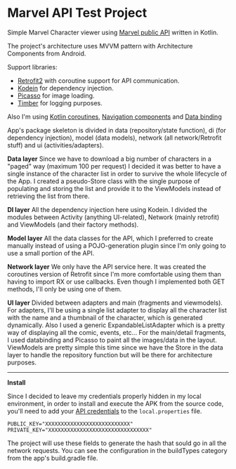 Marvel API Test Project
======

Simple Marvel Character viewer using [Marvel public API](https://developer.marvel.com/) written in Kotlin.

The project's architecture uses MVVM pattern with Architecture Components from Android.

Support libraries:
* [Retrofit2](https://square.github.io/retrofit/) with coroutine support for API communication.
* [Kodein](https://docs.kodein.org/kodein-di/7.1.0/index.html) for dependency injection.
* [Picasso](https://square.github.io/picasso/) for image loading.
* [Timber](https://github.com/JakeWharton/timber) for logging purposes.

Also I'm using [Kotlin coroutines](https://developer.android.com/kotlin/coroutines), [Navigation components](https://developer.android.com/guide/navigation) and [Data binding](https://developer.android.com/topic/libraries/data-binding)

App's package skeleton is divided in data (repository/state function), di (for dependency injection), model (data models), network (all network/Retrofit stuff) and ui (activities/adapters).

**Data layer**
Since we have to download a big number of characters in a "paged" way (maximum 100 per request) I decided it was better to have a single instance of the character list in order to survive the whole lifecycle of the App. 
I created a pseudo-Store class with the single purpose of populating and storing the list and provide it to the ViewModels instead of retrieving the list from there.

**DI layer**
All the dependency injection here using Kodein. I divided the modules between Activity (anything UI-related), Network (mainly retrofit) and ViewModels (and their factory methods).

**Model layer**
All the data classes for the API, which I preferred to create manually instead of using a POJO-generation plugin since I'm only going to use a small portion of the API.

**Network layer**
We only have the API service here. It was created the coroutines version of Retrofit since I'm more comfortable using them than having to import RX or use callbacks.
Even though I implemented both GET methods, I'll only be using one of them.

**UI layer**
Divided between adapters and main (fragments and viewmodels).
For adapters, I'll be using a single list adapter to display all the character list with the name and a thumbnail of the character, which is generated dynamically.
Also I used a generic ExpandableListAdapter which is a pretty way of displaying all the comic, events, etc... 
For the main/detail fragments, I used databinding and Picasso to paint all the images/data in the layout.
ViewModels are pretty simple this time since we have the Store in the data layer to handle the repository function but will be there for architecture purposes.

___

**Install**

Since I decided to leave my credentials properly hidden in my local environment, in order to install and execute the APK from the source code, you'll need to add your [API credentials](https://developer.marvel.com/account) to the `local.properties` file.
```
PUBLIC_KEY="XXXXXXXXXXXXXXXXXXXXXXXXXXX"
PRIVATE_KEY="XXXXXXXXXXXXXXXXXXXXXXXXXXXXXXXX"
```
The project will use these fields to generate the hash that sould go in all the network requests. You can see the configuration in the buildTypes category from the app's build.gradle file. 